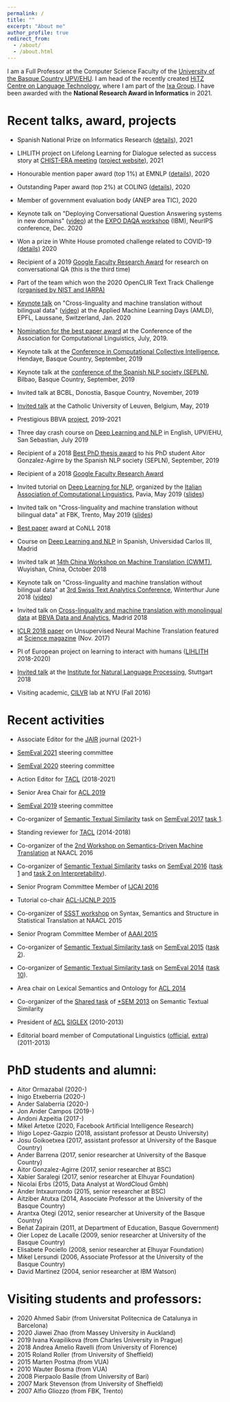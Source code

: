 ```yaml
---
permalink: /
title: ""
excerpt: "About me"
author_profile: true
redirect_from: 
  - /about/
  - /about.html
---
```


I am a Full Professor at the Computer Science Faculty of the [University of the Basque Country UPV/EHU](http://www.ehu.eus). I am head of the recently created [HiTZ Centre on Language Technology](http://hitz.eus), where I am part of the [Ixa Group](http://ixa.eus). I have been awarded with the **National Research Award in Informatics** in 2021.

Recent talks, award, projects
======
*   Spanish National Prize on Informatics Research ([details](https://www.scie.es/otorgados-los-premios-de-investigacion-scie-fbbva-2021/)), 2021
*   LIHLITH project on Lifelong Learning for Dialogue selected as success story at [CHIST-ERA meeting](https://www.chistera.eu/news/chist-era-projects-seminar-2021-had-good-turnout) ([project website](http://www.ixa.eus/lihlith/)), 2021
*   Honourable mention paper award (top 1%) at EMNLP ([details](https://2020.emnlp.org/blog/2020-11-19-best-papers)), 2020
*   Outstanding Paper award (top 2%) at COLING ([details](https://coling2020.org/)), 2020
*   Member of government evaluation body (ANEP area TIC), 2020
*   Keynote talk on "Deploying Conversational Question Answering systems in new domains" ([video](https://slideslive.com/38943532/deploying-conversational-question-answering-systems-in-new-domains)) at the [EXPO DAQA workshop](https://neurips.cc/ExpoConferences/2020/workshop/20242) (IBM), NeurIPS conference, Dec. 2020
*   Won a prize in White House promoted challenge related to COVID-19 [(details)](http://www.ehu.eus/ehusfera/ixa/2020/05/07/ixa-awarded-in-the-artificial-intelligence-competition-related-to-covid-19-disease/) 2020
*   Recipient of a 2019 [Google Faculty Research Award](https://ai.google/research/outreach/faculty-research-awards/) for research on conversational QA (this is the third time)
*   Part of the team which won the 2020 OpenCLIR Text Track Challenge [(organised by NIST and IARPA)](https://www.iarpa.gov/index.php/working-with-iarpa/prize-challenges/1130-open-cross-language-information-retrieval-clir-challenge)
*   [Keynote talk](https://appliedmldays.org/events/amld-epfl-2020/tracks/ai-nlp/) on "Cross-linguality and machine translation without bilingual data" ([video](https://youtu.be/RHXcqxYUFME)) at the Applied Machine Learning Days (AMLD), EPFL, Laussane, Switzerland, Jan. 2020  

*   [Nomination for the best paper award](http://www.acl2019.org/EN/nominations-for-acl-2019-best-paper-awards.xhtml) at the Conference of the Association for Computational Linguistics, July, 2019.  

*   Keynote talk at the [Conference in Computational Collective Intelligence](http://iccci.sigappfr.org/keynote-speakers/), Hendaye, Basque Country, September, 2019  

*   Keynote talk at the [conference of the Spanish NLP society (SEPLN)](http://hitz.eus/sepln2019/?q=node/3), Bilbao, Basque Country, September, 2019  

*   Invited talk at BCBL, Donostia, Basque Country, November, 2019  

*   [Invited talk](https://set.kuleuven.be/phd/meet-the-jury-2018-2019/Agirre) at the Catholic University of Leuven, Belgium, May, 2019  

*   Prestigious BBVA [project](https://www.fbbva.es/equipo/el-uso-de-big-data-para-que-los-ordenadores-mejoren-la-comprension-de-textos-en-espanol-catalan-vasco-y-gallego/), 2019-2021  

*   Three day crash course on [Deep Learning and NLP](http://ixa2.si.ehu.es/deep_learning_seminar/) in English, UPV/EHU, San Sebastian, July 2019  

*   Recipient of a 2018 [Best PhD thesis award](https://www.ehu.eus/ehusfera/ixa/2018/11/05/best-thesis-award-in-sepln-aitor-gonzalez-2018-09-13) to his PhD student Aitor Gonzalez-Agirre by the Spanish NLP society (SEPLN), September, 2019
*   Recipient of a 2018 [Google Faculty Research Award](https://ai.google/research/outreach/faculty-research-awards/)
*   Invited tutorial on [Deep Learning for NLP](http://www.ai-lc.it/lectures-2019-it/tutorials/), organized by the [Italian Association of Computational Linguistics](http://www.ai-lc.it/en/lectures-2019/), Pavia, May 2019 ([slides](slides/DL4NLP2h.v5.pavia.pdf))  

*   Invited talk on "Cross-linguality and machine translation without bilingual data" at FBK, Trento, May 2019 ([slides](slides/unsupervisedNMT.v7.FBK.pdf))  

*   [Best paper](https://aclweb.org/anthology/K18-1028/) award at CoNLL 2018  

*   Course on [Deep Learning and NLP](https://www.fundacion.uc3m.es/formacion/postgrado/aprendizaje-profundo-y-procesamiento-de-texto/) in Spanish, Universidad Carlos III, Madrid  

*   Invited talk at [14th China Workshop on Machine Translation (CWMT)](http://www.cipsc.org.cn/cwmt/2018/english/), Wuyishan, China, October 2018  

*   Keynote talk on "Cross-linguality and machine translation without bilingual data" at [3rd Swiss Text Analytics Conference](https://www.swisstext.org), Winterthur June 2018 ([video](https://www.youtube.com/watch?v=bg1FeIvSWQU))  

*   Invited talk on [Cross-linguality and machine translation with monolingual data](https://www.dropbox.com/s/ajdy0fleqcdwh3c/unsupervisedNMT.pdf?dl=0) at [BBVA Data and Analytics](https://www.bbvadata.com), Madrid 2018  

*   [ICLR 2018 paper](https://arxiv.org/abs/1710.11041) on Unsupervised Neural Machine Translation featured at [Science magazine](http://www.sciencemag.org/news/2017/11/artificial-intelligence-goes-bilingual-without-dictionary) (Nov. 2017)
*   PI of European project on learning to interact with humans ([LIHLITH](http://ixa2.si.ehu.eus/lihlith/) 2018-2020)
*   [Invited talk](http://www.uni-stuttgart.de/linguistik/sfb732/index.php?article_id=218) at the [Institute for Natural Language Processing](http://www.ims.uni-stuttgart.de/), Stuttgart 2018  

*   Visiting academic, [CILVR](http://cilvr.nyu.edu/doku.php) lab at NYU (Fall 2016)

Recent activities
======
*   Associate Editor for the [JAIR](https://www.jair.org/) journal (2021-)
*   [SemEval 2021](https://semeval.github.io/SemEval2021/) steering committee
*   [SemEval 2020](http://alt.qcri.org/semeval2020) steering committee
*   Action Editor for [TACL](http://www.transacl.org/) (2018-2021)
*   Senior Area Chair for [ACL 2019](www.acl2019.org/)
*   [SemEval 2019](http://alt.qcri.org/semeval2019) steering committee
*   Co-organizer of [Semantic Textual Similarity](http://ixa2.si.ehu.eus/stswiki) task on [SemEval 2017](http://alt.qcri.org/semeval2017/) [task 1](http://alt.qcri.org/semeval2017/task1/).  

*   Standing reviewer for [TACL](http://www.transacl.org/) (2014-2018)
*   Co-organizer of the [2nd Workshop on Semantics-Driven Machine Translation](http://hlt.suda.edu.cn/workshop/sedmt2016/) at NAACL 2016  

*   Co-organizer of [Semantic Textual Similarity](http://ixa2.si.ehu.eus/stswiki) tasks on [SemEval 2016](http://alt.qcri.org/semeval2016/) ([task 1](http://alt.qcri.org/semeval2016/task1/) and [task 2 on Interpretability](http://alt.qcri.org/semeval2016/task2/)).  

*   Senior Program Committee Member of [IJCAI 2016](http://ijcai-16.org/)  

*   Tutorial co-chair [ACL-IJCNLP 2015](http://acl2015.org/)  

*   Co-organizer of [SSST workshop](http://www.cs.ust.hk/%7Edekai/ssst/) on Syntax, Semantics and Structure in Statistical Translation at NAACL 2015  

*   Senior Program Committee Member of [AAAI 2015](http://www.aaai.org/Conferences/AAAI/aaai15.php)  

*   Co-organizer of [Semantic Textual Similarity task](http://ixa2.si.ehu.eus/stswiki) on [SemEval 2015](http://alt.qcri.org/semeval2015/) ([task 2](http://alt.qcri.org/semeval2015/task2/)).  

*   Co-organizer of [Semantic Textual Similarity task](http://ixa2.si.ehu.eus/stswiki) on [SemEval 2014](http://alt.qcri.org/semeval2014/) ([task 10](http://alt.qcri.org/semeval2014/task10/)).  

*   Area chair on Lexical Semantics and Ontology for [ACL 2014](http://www.cs.jhu.edu/ACL2014/)  

*   Co-organizer of the [Shared task](http://ixa2.si.ehu.eus/sts/) of [*SEM 2013](http://clic2.cimec.unitn.it/starsem2013/) on Semantic Textual Similarity
*   President of [ACL](http://www.aclweb.org/) [SIGLEX](http://www.clres.com/siglex.html) (2010-2013)
*   Editorial board member of Computational Linguistics ([official](http://www.mitpressjournals.org/loi/coli), [extra](http://cljournal.org/)) (2011-2013)

PhD students and alumni:
=====
*    Aitor Ormazabal (2020-)
*    Inigo Etxeberria (2020-)
*    Ander Salaberria (2020-)
*    Jon Ander Campos (2019-)
*    Andoni Azpeitia (2017-)
*    Mikel Artetxe (2020, Facebook Artificial Intelligence Research)
*    Iñigo Lopez-Gazpio (2018, assistant professor at Deusto University)
*    Josu Goikoetxea (2017, assistant professor at University of the Basque Country)
*    Ander  Barrena (2017, senior researcher at University of the Basque Country)
*    Aitor Gonzalez-Agirre (2017, senior researcher at BSC)
*    Xabier Saralegi (2017, senior researcher at Elhuyar Foundation)
*    Nicolai Erbs (2015,  Data Analyst at WordCloud Gmbh)
*    Ander Intxaurrondo (2015, senior researcher at BSC)
*    Aitziber Atutxa (2014, Associate Professor at the University of the Basque Country)
*    Arantxa Otegi (2012, senior researcher at University of the Basque Country)
*    Beñat Zapirain (2011, at Department of Education, Basque Government)
*    Oier Lopez de Lacalle (2009, senior researcher at University of the Basque Country)
*    Elisabete Pociello (2008, senior researcher at Elhuyar Foundation)
*    Mikel Lersundi (2006, Associate Professor at the University of the Basque Country)
*    David Martinez (2004, senior researcher at IBM Watson)


Visiting students and professors:
=====

*    2020 Ahmed Sabir (from Universitat Politecnica de Catalunya in Barcelona)
*    2020 Jiawei Zhao (from Massey University in Auckland)
*    2019 Ivana Kvapilikova (from Charles University in Prague)
*    2018 Andrea Amelio Ravelli (from University of Florence)
*    2015 Roland Roller (from University of Sheffield)
*    2015 Marten Postma (from VUA)
*    2010 Wauter Bosma (from VUA)
*    2008 Pierpaolo Basile (from University of Bari)
*    2007 Mark Stevenson (from University of Sheffield)
*    2007 Alfio Gliozzo (from FBK, Trento)
